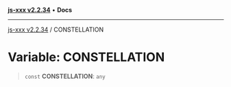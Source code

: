 [**js-xxx v2.2.34**](../README.md) • **Docs**

***

[js-xxx v2.2.34](../README.md) / CONSTELLATION

# Variable: CONSTELLATION

> `const` **CONSTELLATION**: `any`
